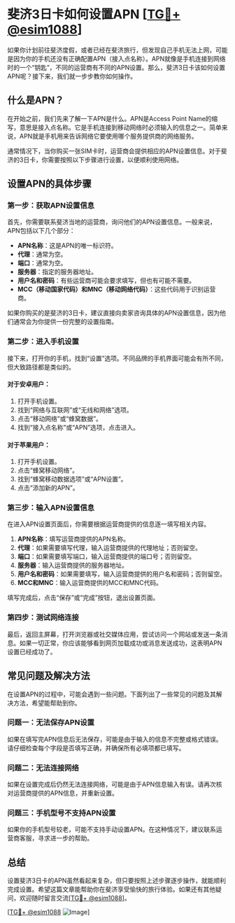 # 斐济3日卡如何设置APN [[TG💪+ @esim1088](https://t.me/s/esim1088)]

如果你计划前往斐济度假，或者已经在斐济旅行，但发现自己手机无法上网，可能是因为你的手机还没有正确配置APN（接入点名称）。APN就像是手机连接到网络时的一个“钥匙”，不同的运营商有不同的APN设置。那么，斐济3日卡该如何设置APN呢？接下来，我们就一步步教你如何操作。

## 什么是APN？

在开始之前，我们先来了解一下APN是什么。APN是Access Point Name的缩写，意思是接入点名称。它是手机连接到移动网络时必须输入的信息之一。简单来说，APN就是手机用来告诉网络它要使用哪个服务提供商的网络服务。

通常情况下，当你购买一张SIM卡时，运营商会提供相应的APN设置信息。对于斐济的3日卡，你需要按照以下步骤进行设置，以便顺利使用网络。

## 设置APN的具体步骤

### 第一步：获取APN设置信息

首先，你需要联系斐济当地的运营商，询问他们的APN设置信息。一般来说，APN包括以下几个部分：

- **APN名称**：这是APN的唯一标识符。
- **代理**：通常为空。
- **端口**：通常为空。
- **服务器**：指定的服务器地址。
- **用户名和密码**：有些运营商可能会要求填写，但也有可能不需要。
- **MCC（移动国家代码）和MNC（移动网络代码）**：这些代码用于识别运营商。

如果你购买的是斐济的3日卡，建议直接向卖家咨询具体的APN设置信息，因为他们通常会为你提供一份完整的设置指南。

### 第二步：进入手机设置

接下来，打开你的手机，找到“设置”选项。不同品牌的手机界面可能会有所不同，但大致路径都是类似的。

#### 对于安卓用户：
1. 打开手机设置。
2. 找到“网络与互联网”或“无线和网络”选项。
3. 点击“移动网络”或“蜂窝数据”。
4. 找到“接入点名称”或“APN”选项，点击进入。

#### 对于苹果用户：
1. 打开手机设置。
2. 点击“蜂窝移动网络”。
3. 找到“蜂窝移动数据选项”或“APN设置”。
4. 点击“添加新的APN”。

### 第三步：输入APN设置信息

在进入APN设置页面后，你需要根据运营商提供的信息逐一填写相关内容。

1. **APN名称**：填写运营商提供的APN名称。
2. **代理**：如果需要填写代理，输入运营商提供的代理地址；否则留空。
3. **端口**：如果需要填写端口，输入运营商提供的端口号；否则留空。
4. **服务器**：输入运营商提供的服务器地址。
5. **用户名和密码**：如果需要填写，输入运营商提供的用户名和密码；否则留空。
6. **MCC和MNC**：输入运营商提供的MCC和MNC代码。

填写完成后，点击“保存”或“完成”按钮，退出设置页面。

### 第四步：测试网络连接

最后，返回主屏幕，打开浏览器或社交媒体应用，尝试访问一个网站或发送一条消息。如果一切正常，你应该能够看到网页加载成功或消息发送成功，这表明APN设置已经成功了。

## 常见问题及解决方法

在设置APN的过程中，可能会遇到一些问题。下面列出了一些常见的问题及其解决方法，希望能帮助到你。

### 问题一：无法保存APN设置

如果在填写完APN信息后无法保存，可能是由于输入的信息不完整或格式错误。请仔细检查每个字段是否填写正确，并确保所有必填项都已填写。

### 问题二：无法连接网络

如果在设置完成后仍然无法连接网络，可能是由于APN信息输入有误。请再次核对运营商提供的APN信息，并重新设置。

### 问题三：手机型号不支持APN设置

如果你的手机型号较老，可能不支持手动设置APN。在这种情况下，建议联系运营商客服，寻求进一步的帮助。

## 总结

设置斐济3日卡的APN虽然看起来复杂，但只要按照上述步骤逐步操作，就能顺利完成设置。希望这篇文章能帮助你在斐济享受愉快的旅行体验。如果还有其他疑问，欢迎随时留言交流[[TG💪+ @esim1088](https://t.me/s/esim1088)]。

[[TG💪+ @esim1088](https://t.me/s/esim1088) ![Image](https://i.postimg.cc/4NQfJmqS/Snipaste-2025-05-13-00-14-12.png)]